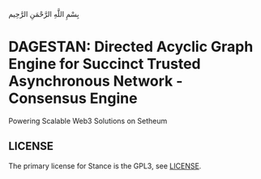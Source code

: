 بِسْمِ اللَّهِ الرَّحْمَنِ الرَّحِيم

# DAGESTAN: Directed Acyclic Graph Engine for Succinct Trusted Asynchronous Network - Consensus Engine

Powering Scalable Web3 Solutions on Setheum

## LICENSE
The primary license for Stance is the GPL3, see [LICENSE](https://github.com/Khalifa-Blockchain/Dagestan/blob/main/LICENSE.md).
